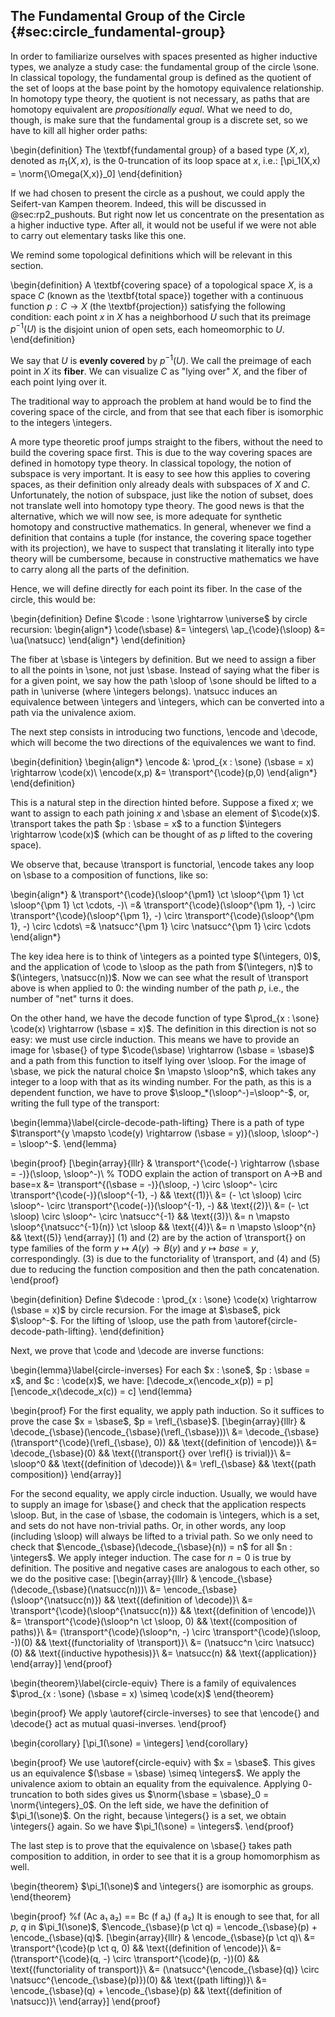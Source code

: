 ## The Fundamental Group of the Circle {#sec:circle_fundamental-group}

In order to familiarize ourselves with spaces presented as higher inductive types, we analyze a study case: the fundamental group of the circle \sone. In classical topology, the fundamental group is defined as the quotient of the set of loops at the base point by the homotopy equivalence relationship. In homotopy type theory, the quotient is not necessary, as paths that are homotopy equivalent are *propositionally equal*. What we need to do, though, is make sure that the fundamental group is a discrete set, so we have to kill all higher order paths:

\begin{definition}
The \textbf{fundamental group} of a based type $(X,x)$, denoted as $\pi_1(X,x)$, is the $0$-truncation of its loop space at $x$, i.e.:
\[\pi_1(X,x) = \norm{\Omega(X,x)}_0\]
\end{definition}

If we had chosen to present the circle as a pushout, we could apply the Seifert-van Kampen theorem. Indeed, this will be discussed in @sec:rp2_pushouts. But right now let us concentrate on the presentation as a higher inductive type. After all, it would not be useful if we were not able to carry out elementary tasks like this one.

We remind some topological definitions which will be relevant in this section.

\begin{definition}
A \textbf{covering space} of a topological space $X$, is a space $C$ (known as the \textbf{total space}) together with a continuous function $p : C \rightarrow X$ (the \textbf{projection}) satisfying the following condition: each point $x$ in $X$ has a neighborhood $U$ such that its preimage $p^{-1}(U)$ is the disjoint union of open sets, each homeomorphic to $U$.
\end{definition}

We say that $U$ is **evenly covered** by $p^{-1}(U)$. We call the preimage of each point in $X$ its **fiber**. We can visualize $C$ as "lying over" $X$, and the fiber of each point lying over it.

The traditional way to approach the problem at hand would be to find the covering space of the circle, and from that see that each fiber is isomorphic to the integers \integers.

A more type theoretic proof jumps straight to the fibers, without the need to build the covering space first. This is due to the way covering spaces are defined in homotopy type theory. In classical topology, the notion of subspace is very important. It is easy to see how this applies to covering spaces, as their definition only already deals with subspaces of $X$ and $C$. Unfortunately, the notion of subspace, just like the notion of subset, does not translate well into homotopy type theory. The good news is that the alternative, which we will now see, is more adequate for synthetic homotopy and constructive mathematics. In general, whenever we find a definition that contains a tuple (for instance, the covering space together with its projection), we have to suspect that translating it literally into type theory will be cumbersome, because in constructive mathematics we have to carry along all the parts of the definition.

Hence, we will define directly for each point its fiber. In the case of the circle, this would be:

\begin{definition}
Define $\code : \sone \rightarrow \universe$ by circle recursion:
\begin{align*}
\code(\sbase) &= \integers\\
\ap_{\code}(\sloop) &= \ua(\natsucc)
\end{align*}
\end{definition}

The fiber at \sbase is \integers by definition. But we need to assign a fiber to all the points in \sone, not just \sbase. Instead of saying what the fiber is for a given point, we say how the path \sloop of \sone should be lifted to a path in \universe (where \integers belongs). \natsucc induces an equivalence between \integers and \integers, which can be converted into a path via the univalence axiom.

The next step consists in introducing two functions, \encode and \decode, which will become the two directions of the equivalences we want to find.

\begin{definition}
\begin{align*}
\encode &: \prod_{x : \sone} (\sbase = x) \rightarrow \code(x)\\
\encode(x,p) &= \transport^{\code}(p,0)
\end{align*}
\end{definition}

This is a natural step in the direction hinted before. Suppose a fixed $x$; we want to assign to each path joining $x$ and \sbase an element of $\code(x)$. \transport takes the path $p : \sbase = x$ to a function $\integers \rightarrow \code(x)$ (which can be thought of as $p$ lifted to the covering space).

We observe that, because \transport is functorial, \encode takes any loop on \sbase to a composition of functions, like so:

\begin{align*}
& \transport^{\code}(\sloop^{\pm1} \ct \sloop^{\pm 1} \ct \sloop^{\pm 1} \ct \cdots, -)\\
=& \transport^{\code}(\sloop^{\pm 1}, -) \circ \transport^{\code}(\sloop^{\pm 1}, -) \circ \transport^{\code}(\sloop^{\pm 1}, -) \circ \cdots\\
=& \natsucc^{\pm 1} \circ \natsucc^{\pm 1} \circ \cdots
\end{align*}

The key idea here is to think of \integers as a pointed type $(\integers, 0)$, and the application of \code to \sloop as the path from $(\integers, n)$ to $(\integers, \natsucc(n))$. Now we can see what the result of \transport above is when applied to $0$: the winding number of the path $p$, i.e., the number of "net" turns it does.

On the other hand, we have the decode function of type $\prod_{x : \sone} \code(x) \rightarrow (\sbase = x)$. The definition in this direction is not so easy: we must use circle induction. This means we have to provide an image for \sbase{} of type $\code(\sbase) \rightarrow (\sbase = \sbase)$ and a path from this function to itself lying over \sloop. For the image of \sbase, we pick the natural choice $n \mapsto \sloop^n$, which takes any integer to a loop with that as its winding number. For the path, as this is a dependent function, we have to prove $\sloop_*(\sloop^-)=\sloop^-$, or, writing the full type of the transport:

\begin{lemma}\label{circle-decode-path-lifting}
There is a path of type $\transport^{y \mapsto \code(y) \rightarrow (\sbase = y)}(\sloop, \sloop^-) = \sloop^-$.
\end{lemma}

\begin{proof}
\[\begin{array}{lllr}
& \transport^{\code(-) \rightarrow (\sbase = -)}(\sloop, \sloop^-)\\
% TODO explain the action of transport on A->B and base=x
&= \transport^{(\sbase = -)}(\sloop, -) \circ \sloop^- \circ \transport^{\code(-)}(\sloop^{-1}, -) && \text{(1)}\\
&= (- \ct \sloop) \circ \sloop^- \circ \transport^{\code(-)}(\sloop^{-1}, -) && \text{(2)}\\
&= (- \ct \sloop) \circ \sloop^- \circ \natsucc^{-1} && \text{(3)}\\
&= n \mapsto \sloop^{\natsucc^{-1}(n)} \ct \sloop && \text{(4)}\\
&= n \mapsto \sloop^{n} && \text{(5)}
\end{array}\]
(1) and (2) are by the action of \transport{} on type families of the form $y \mapsto A(y) \rightarrow B(y)$ and $y \mapsto base = y$, correspondingly.
(3) is due to the functoriality of \transport, and (4) and (5) due to reducing the function composition and then the path concatenation.
\end{proof}

\begin{definition}
Define $\decode : \prod_{x : \sone} \code(x) \rightarrow (\sbase = x)$ by circle recursion. For the image at $\sbase$, pick $\sloop^-$. For the lifting of \sloop, use the path from \autoref{circle-decode-path-lifting}.
\end{definition}

Next, we prove that \code and \decode are inverse functions:

\begin{lemma}\label{circle-inverses}
For each $x : \sone$, $p : \sbase = x$, and $c : \code(x)$, we have:
\[\decode_x(\encode_x(p)) = p\]
\[\encode_x(\decode_x(c)) = c\]
\end{lemma}

\begin{proof}
For the first equality, we apply path induction. So it suffices to prove the case $x = \sbase$, $p = \refl_{\sbase}$.
\[\begin{array}{lllr}
& \decode_{\sbase}(\encode_{\sbase}(\refl_{\sbase}))\\
&= \decode_{\sbase}(\transport^{\code}(\refl_{\sbase}, 0)) && \text{(definition of \encode)}\\
&= \decode_{\sbase}(0) && \text{(\transport{} over \refl{} is trivial)}\\
&= \sloop^0 && \text{(definition of \decode)}\\
&= \refl_{\sbase} && \text{(path composition)}
\end{array}\]

For the second equality, we apply circle induction. Usually, we would have to supply an image for \sbase{} and check that the application respects \sloop. But, in the case of \sbase, the codomain is \integers, which is a set, and sets do not have non-trivial paths. Or, in other words, any loop (including \sloop) will always be lifted to a trivial path. So we only need to check that $\encode_{\sbase}(\decode_{\sbase}(n)) = n$ for all $n : \integers$. We apply integer induction. The case for $n = 0$ is true by definition. The positive and negative cases are analogous to each other, so we do the positive case:
\[\begin{array}{lllr}
& \encode_{\sbase}(\decode_{\sbase}(\natsucc(n)))\\
&= \encode_{\sbase}(\sloop^{\natsucc(n)}) && \text{(definition of \decode)}\\
&= \transport^{\code}(\sloop^{\natsucc(n)}) && \text{(definition of \encode)}\\
&= \transport^{\code}(\sloop^n \ct \sloop, 0) && \text{(composition of paths)}\\
&= (\transport^{\code}(\sloop^n, -) \circ \transport^{\code}(\sloop, -))(0) && \text{(functoriality of \transport)}\\
&= (\natsucc^n \circ \natsucc)(0) && \text{(inductive hypothesis)}\\
&= \natsucc(n) && \text{(application)}
\end{array}\]
\end{proof}

\begin{theorem}\label{circle-equiv}
There is a family of equivalences $\prod_{x : \sone} (\sbase = x) \simeq \code(x)$
\end{theorem}

\begin{proof}
We apply \autoref{circle-inverses} to see that \encode{} and \decode{} act as mutual quasi-inverses.
\end{proof}

\begin{corollary}
\[\pi_1(\sone) = \integers\]
\end{corollary}

\begin{proof}
We use \autoref{circle-equiv} with $x = \sbase$. This gives us an equivalence $(\sbase = \sbase) \simeq \integers$. We apply the univalence axiom to obtain an equality from the equivalence. Applying $0$-truncation to both sides gives us $\norm{\sbase = \sbase}_0 = \norm{\integers}_0$. On the left side, we have the definition of $\pi_1(\sone)$. On the right, because \integers{} is a set, we obtain \integers{} again. So we have $\pi_1(\sone) = \integers$.
\end{proof}

The last step is to prove that the equivalence on \sbase{} takes path composition to addition, in order to see that it is a group homomorphism as well.

\begin{theorem}
$\pi_1(\sone)$ and \integers{} are isomorphic as groups.
\end{theorem}

\begin{proof}
%f (Ac a₁ a₂) == Bc (f a₁) (f a₂)
It is enough to see that, for all $p$, $q$ in $\pi_1(\sone)$, $\encode_{\sbase}(p \ct q) = \encode_{\sbase}(p) + \encode_{\sbase}(q)$.
\[\begin{array}{lllr}
& \encode_{\sbase}(p \ct q)\\
&= \transport^{\code}(p \ct q, 0) && \text{(definition of \encode)}\\
&= (\transport^{\code}(q, -) \circ \transport^{\code}(p, -))(0) && \text{(functoriality of transport)}\\
&= (\natsucc^{\encode_{\sbase}(q)} \circ \natsucc^{\encode_{\sbase}(p)})(0) && \text{(path lifting)}\\
&= \encode_{\sbase}(q) + \encode_{\sbase}(p) && \text{(definition of \natsucc)}\\
\end{array}\]
\end{proof}
